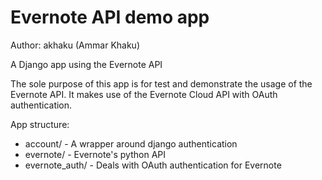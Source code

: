 # Evernote API demo app #
Author: akhaku (Ammar Khaku)

A Django app using the Evernote API

The sole purpose of this app is for test and demonstrate the usage of the
Evernote API. It makes use of the Evernote Cloud API with OAuth authentication.


App structure:

* account/ - A wrapper around django authentication
* evernote/ - Evernote's python API
* evernote_auth/ - Deals with OAuth authentication for Evernote
